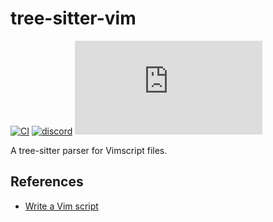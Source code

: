 
# tree-sitter-vim

[![CI][ci]](https://github.com/tree-sitter-grammars/tree-sitter-vim/actions/workflows/ci.yaml)
[![discord][discord]](https://discord.gg/w7nTvsVJhm)
[![matrix][matrix]](https://matrix.to/#/#tree-sitter-chat:matrix.org)

A tree-sitter parser for Vimscript files.

## References

* [Write a Vim script](https://neovim.io/doc/user/usr_41.html)

[ci]: https://img.shields.io/github/actions/workflow/status/tree-sitter-grammars/tree-sitter-vim/main.yml?logo=github&label=CI
[discord]: https://img.shields.io/discord/1063097320771698699?logo=discord&label=discord
[matrix]: https://img.shields.io/matrix/tree-sitter-chat%3Amatrix.org?logo=matrix&label=matrix
